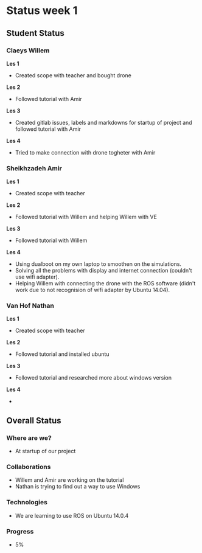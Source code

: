 # Status week 1
## Student Status
### Claeys Willem
**Les 1**

- Created scope with teacher and bought drone

**Les 2**

- Followed tutorial with Amir

**Les 3**

- Created gitlab issues, labels and markdowns for startup of project and followed tutorial with Amir

**Les 4**

- Tried to make connection with drone togheter with Amir


### Sheikhzadeh Amir
**Les 1**

- Created scope with teacher

**Les 2**

- Followed tutorial with Willem and helping Willem with VE

**Les 3**

- Followed tutorial with Willem

**Les 4**

- Using dualboot on my own laptop to smoothen on the simulations. 
- Solving all the problems with display and internet connection (couldn't use wifi adapter).
- Helping Willem with connecting the drone with the ROS software (didn't work due to not recognision of wifi adapter by Ubuntu 14.04).

### Van Hof Nathan
**Les 1**

- Created scope with teacher

**Les 2**

- Followed tutorial and installed ubuntu

**Les 3**

- Followed tutorial and researched more about windows version

**Les 4**

- 


## Overall Status
### Where are we?
- At startup of our project
### Collaborations
- Willem and Amir are working on the tutorial
- Nathan is trying to find out a way to use Windows
### Technologies
- We are learning to use ROS on Ubuntu 14.0.4
### Progress
- 5%
